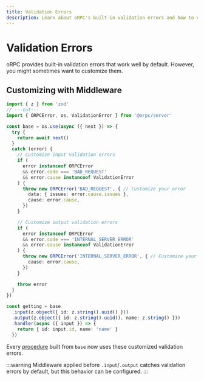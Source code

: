 ```yaml
---
title: Validation Errors
description: Learn about oRPC's built-in validation errors and how to customize them.
---
```


# Validation Errors

oRPC provides built-in validation errors that work well by default. However, you might sometimes want to customize them.

## Customizing with Middleware

```ts twoslash
import { z } from 'zod'
// ---cut---
import { ORPCError, os, ValidationError } from '@orpc/server'

const base = os.use(async ({ next }) => {
  try {
    return await next()
  }
  catch (error) {
    // Customize input validation errors
    if (
      error instanceof ORPCError
      && error.code === 'BAD_REQUEST'
      && error.cause instanceof ValidationError
    ) {
      throw new ORPCError('BAD_REQUEST', { // Customize your error
        data: { issues: error.cause.issues },
        cause: error.cause,
      })
    }

    // Customize output validation errors
    if (
      error instanceof ORPCError
      && error.code === 'INTERNAL_SERVER_ERROR'
      && error.cause instanceof ValidationError
    ) {
      throw new ORPCError('INTERNAL_SERVER_ERROR', { // Customize your error
        cause: error.cause,
      })
    }

    throw error
  }
})

const getting = base
  .input(z.object({ id: z.string().uuid() }))
  .output(z.object({ id: z.string().uuid(), name: z.string() }))
  .handler(async ({ input }) => {
    return { id: input.id, name: 'name' }
  })
```

Every [procedure](/docs/procedure) built from `base` now uses these customized validation errors.

:::warning
Middleware applied before `.input`/`.output` catches validation errors by default, but this behavior can be configured.
:::
